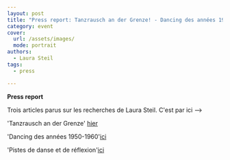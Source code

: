 ```yaml
---
layout: post
title: "Press report: Tanzrausch an der Grenze! - Dancing des années 1950-1960 - Pistes de danse et de réflexion"
category: event
cover:
  url: /assets/images/
  mode: portrait
authors:
  - Laura Steil
tags:
  - press

---
```


**Press report**

Trois articles parus sur les recherches de Laura Steil. C'est par ici -->

<!-- more -->

'Tanzrausch an der Grenze' [hier](../../../../assets/pdf/tanzrausch.pdf)

'Dancing des années 1950-1960'[ici](../../../../assets/pdf/dancing.pdf)

'Pistes de danse et de réflexion'[ici](../../../../assets/pdf/pistes.pdf)
